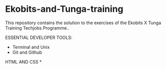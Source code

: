 # Ekobits-and-Tunga-training
This repository contains the solution to the exercises of the Ekobits X Tunga Training Techjobs Programme..

ESSENTIAL DEVELOPER TOOLS:
* Terminal and Unix
* Git and Github

HTML AND CSS
*
